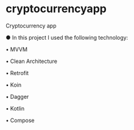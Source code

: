 # cryptocurrencyapp
Cryptocurrency app

● In this project I used the following technology:

• MVVM

• Clean Architecture

• Retrofit

• Koin

• Dagger

• Kotlin

• Compose

